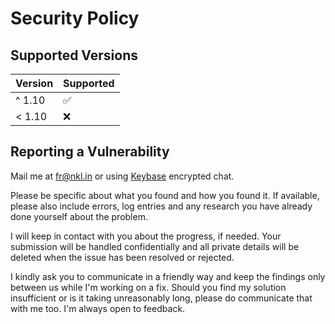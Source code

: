 # Security Policy

## Supported Versions

| Version | Supported          |
| ------- | ------------------ |
| ^ 1.10  | :white_check_mark: |
| < 1.10  | :x:                |

## Reporting a Vulnerability

Mail me at [fr@nkl.in](mailto:fr@nkl.in)
or using [Keybase](https://keybase.io/fvdm) encrypted chat.

Please be specific about what you found and how you found it.
If available, please also include errors, log entries and any
research you have already done yourself about the problem.

I will keep in contact with you about the progress, if needed.
Your submission will be handled confidentially and all private
details will be deleted when the issue has been resolved or
rejected.

I kindly ask you to communicate in a friendly way and keep the
findings only between us while I'm working on a fix. Should you
find my solution insufficient or is it taking unreasonably long,
please do communicate that with me too. I'm always open to
feedback.
